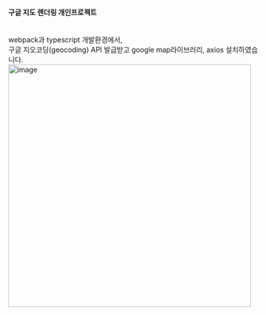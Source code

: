 #### 구글 지도 렌더링 개인프로젝트
<br/>
webpack과 typescript 개발환경에서, <br/>
구글 지오코딩(geocoding) API 발급받고 google map라이브러리, axios 설치하였습니다.

<img width="487" alt="image" src="https://github.com/hihijin/Google_API_MAP_Rendering/assets/117073214/7ece8526-b923-4e79-a426-1f79575112ed">
